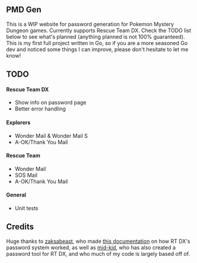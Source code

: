 ## PMD Gen

This is a WIP website for password generation for Pokemon Mystery Dungeon games. Currently supports Rescue Team DX. Check the TODO list below to see what's planned (anything planned is not 100% guaranteed). This is my first full project written in Go, so if you are a more seasoned Go dev and noticed some things I can improve, please don't hesitate to let me know!

## TODO
#### Rescue Team DX
- Show info on password page
- Better error handling

#### Explorers
- Wonder Mail & Wonder Mail S
- A-OK/Thank You Mail

#### Rescue Team
- Wonder Mail
- SOS Mail
- A-OK/Thank You Mail

#### General
- Unit tests

## Credits

Huge thanks to [zaksabeast](https://github.com/zaksabeast), who made [this documentation](https://gist.github.com/zaksabeast/fed5730156e26fb3e805e234fcbea60b) on how RT DX's password system worked, as well as [mid-kid](https://github.com/mid-kid), who has also created a password tool for RT DX, and who much of my code is largely based off of.
